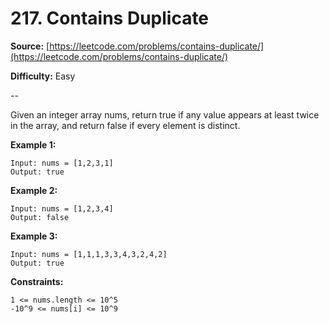# 217. Contains Duplicate


**Source:** [https://leetcode.com/problems/contains-duplicate/](https://leetcode.com/problems/contains-duplicate/)
 
**Difficulty:** Easy

--

Given an integer array nums, return true if any value appears at least twice in the array, and return false if every element is distinct.


 **Example 1:**

	Input: nums = [1,2,3,1]
	Output: true


**Example 2:**

	Input: nums = [1,2,3,4]
	Output: false

**Example 3:**

	Input: nums = [1,1,1,3,3,4,3,2,4,2]
	Output: true

**Constraints:**
    
    1 <= nums.length <= 10^5
    -10^9 <= nums[i] <= 10^9
